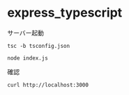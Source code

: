 # express_typescript

サーバー起動
```
tsc -b tsconfig.json

node index.js
```

確認

```
curl http://localhost:3000
```
